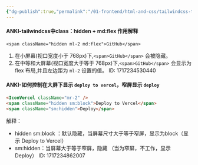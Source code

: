 ```yaml
---
{"dg-publish":true,"permalink":"/01-frontend/html-and-css/tailwindcss-tips/","created":"2024-09-18T14:20:16.767+08:00","updated":"2024-06-17T10:24:15.000+08:00"}
---
```



#### ANKI-tailwindcss中class：hidden + md:flex 作用解释
```
<span className="hidden ml-2 md:flex">GitHub</span>
```
1. 在小屏幕(视口宽度小于 768px)下,`<span>GitHub</span>` 会被隐藏。
2. 在中等和大屏幕(视口宽度大于等于 768px)下,`<span>GitHub</span>` 会显示为 flex 布局,并且左边距为 `ml-2` 设置的值。
ID: 1717234530440

#### ANKI-如何控制在大屏下显示 `deploy to vercel`，窄屏显示 `deploy`
```html
<IconVercel className="mr-2" />
<span className="hidden sm:block">Deploy to Vercel</span>
<span className="sm:hidden">Deploy</span>
```
解释：
+ hidden sm:block ：默认隐藏，当屏幕尺寸大于等于窄屏，显示为block（显示 Deploy to Vercel）
+ sm:hidden：当屏幕大于等于窄屏，隐藏 （当为窄屏，不工作，显示Deploy）
ID: 1717234862007

